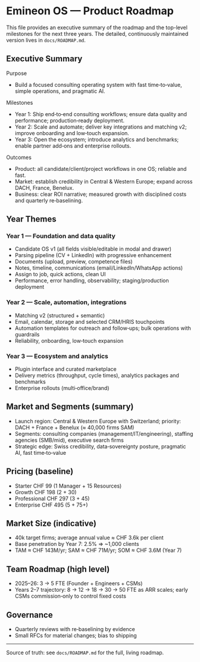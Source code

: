 # Emineon OS — Product Roadmap

This file provides an executive summary of the roadmap and the top-level milestones for the next three years. The detailed, continuously maintained version lives in `docs/ROADMAP.md`.

## Executive Summary

Purpose

- Build a focused consulting operating system with fast time‑to‑value, simple operations, and pragmatic AI.

Milestones

- Year 1: Ship end‑to‑end consulting workflows; ensure data quality and performance; production‑ready deployment.
- Year 2: Scale and automate; deliver key integrations and matching v2; improve onboarding and low‑touch expansion.
- Year 3: Open the ecosystem; introduce analytics and benchmarks; enable partner add‑ons and enterprise rollouts.

Outcomes

- Product: all candidate/client/project workflows in one OS; reliable and fast.
- Market: establish credibility in Central & Western Europe; expand across DACH, France, Benelux.
- Business: clear ROI narrative; measured growth with disciplined costs and quarterly re‑baselining.

## Year Themes

### Year 1 — Foundation and data quality
- Candidate OS v1 (all fields visible/editable in modal and drawer)
- Parsing pipeline (CV + LinkedIn) with progressive enhancement
- Documents (upload, preview, competence files)
- Notes, timeline, communications (email/LinkedIn/WhatsApp actions)
- Assign to job, quick actions, clean UI
- Performance, error handling, observability; staging/production deployment

### Year 2 — Scale, automation, integrations
- Matching v2 (structured + semantic)
- Email, calendar, storage and selected CRM/HRIS touchpoints
- Automation templates for outreach and follow‑ups; bulk operations with guardrails
- Reliability, onboarding, low‑touch expansion

### Year 3 — Ecosystem and analytics
- Plugin interface and curated marketplace
- Delivery metrics (throughput, cycle times), analytics packages and benchmarks
- Enterprise rollouts (multi‑office/brand)

## Market and Segments (summary)
- Launch region: Central & Western Europe with Switzerland; priority: DACH + France + Benelux (≈ 40,000 firms SAM)
- Segments: consulting companies (management/IT/engineering), staffing agencies (SMB/mid), executive search firms
- Strategic edge: Swiss credibility, data‑sovereignty posture, pragmatic AI, fast time‑to‑value

## Pricing (baseline)
- Starter CHF 99 (1 Manager + 15 Resources)
- Growth CHF 198 (2 + 30)
- Professional CHF 297 (3 + 45)
- Enterprise CHF 495 (5 + 75+)

## Market Size (indicative)
- 40k target firms; average annual value ≈ CHF 3.6k per client
- Base penetration by Year 7: 2.5% ⇒ ~1,000 clients
- TAM ≈ CHF 143M/yr; SAM ≈ CHF 71M/yr; SOM ≈ CHF 3.6M (Year 7)

## Team Roadmap (high level)
- 2025–26: 3 → 5 FTE (Founder + Engineers + CSMs)
- Years 2–7 trajectory: 8 → 12 → 18 → 30 → 50 FTE as ARR scales; early CSMs commission‑only to control fixed costs

## Governance
- Quarterly reviews with re‑baselining by evidence
- Small RFCs for material changes; bias to shipping

---

Source of truth: see `docs/ROADMAP.md` for the full, living roadmap.
